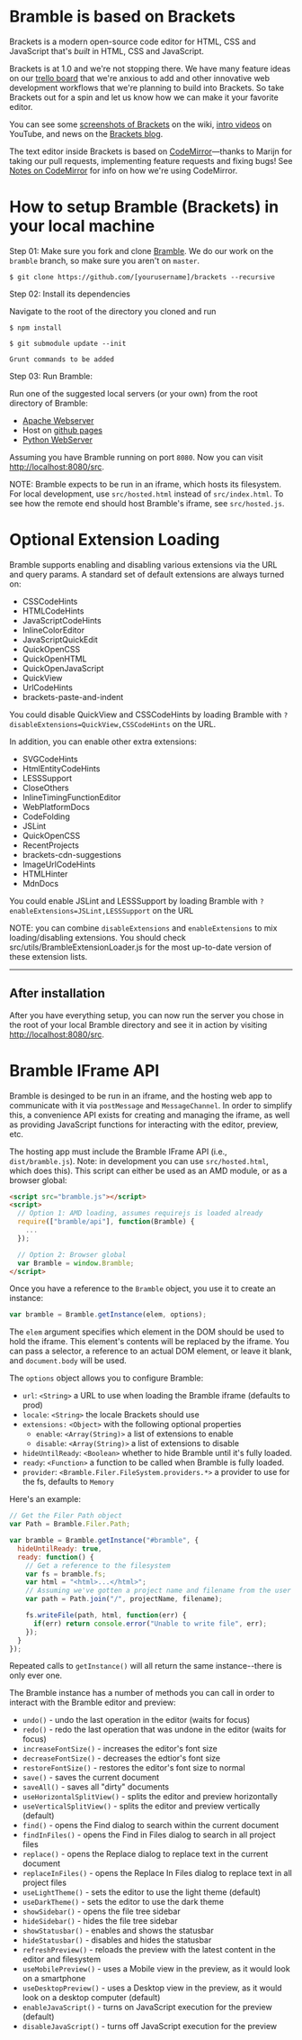 # Bramble is based on Brackets

Brackets is a modern open-source code editor for HTML, CSS
and JavaScript that's *built* in HTML, CSS and JavaScript. 

Brackets is at 1.0 and we're not stopping there. We have many feature ideas on our
[trello board](http://bit.ly/BracketsTrelloBoard) that we're anxious to add and other
innovative web development workflows that we're planning to build into Brackets. 
So take Brackets out for a spin and let us know how we can make it your favorite editor. 

You can see some 
[screenshots of Brackets](https://github.com/adobe/brackets/wiki/Brackets-Screenshots)
on the wiki, [intro videos](http://www.youtube.com/user/CodeBrackets) on YouTube, and news on the [Brackets blog](http://blog.brackets.io/).

The text editor inside Brackets is based on 
[CodeMirror](http://github.com/codemirror/CodeMirror)&mdash;thanks to Marijn for
taking our pull requests, implementing feature requests and fixing bugs! See 
[Notes on CodeMirror](https://github.com/adobe/brackets/wiki/Notes-on-CodeMirror)
for info on how we're using CodeMirror.

# How to setup Bramble (Brackets) in your local machine

Step 01: Make sure you fork and clone [Bramble](https://github.com/humphd/brackets).
We do our work on the `bramble` branch, so make sure you aren't on `master`.

```
$ git clone https://github.com/[yourusername]/brackets --recursive
```

Step 02: Install its dependencies

Navigate to the root of the directory you cloned and run

```
$ npm install
```

```
$ git submodule update --init
```

```
Grunt commands to be added
```

Step 03: Run Bramble:

Run one of the suggested local servers (or your own) from the root directory of Bramble:  
* [Apache Webserver](http://www.apache.org/)
* Host on [github pages](https://help.github.com/articles/what-are-github-pages)
* [Python WebServer](https://docs.python.org/2/library/simplehttpserver.html)

Assuming you have Bramble running on port `8080`. Now you can visit [http://localhost:8080/src](http://localhost:8080/src).

NOTE: Bramble expects to be run in an iframe, which hosts its filesystem. For local
development, use `src/hosted.html` instead of `src/index.html`.  To see how the remote end
should host Bramble's iframe, see `src/hosted.js`.

# Optional Extension Loading

Bramble supports enabling and disabling various extensions via the URL and query params.
A standard set of default extensions are always turned on:

* CSSCodeHints
* HTMLCodeHints
* JavaScriptCodeHints
* InlineColorEditor
* JavaScriptQuickEdit
* QuickOpenCSS
* QuickOpenHTML
* QuickOpenJavaScript
* QuickView
* UrlCodeHints
* brackets-paste-and-indent

You could disable QuickView and CSSCodeHints by loading Bramble with `?disableExtensions=QuickView,CSSCodeHints`
on the URL.

In addition, you can enable other extra extensions:

* SVGCodeHints
* HtmlEntityCodeHints
* LESSSupport
* CloseOthers
* InlineTimingFunctionEditor
* WebPlatformDocs
* CodeFolding
* JSLint
* QuickOpenCSS
* RecentProjects
* brackets-cdn-suggestions
* ImageUrlCodeHints
* HTMLHinter
* MdnDocs

You could enable JSLint and LESSSupport by loading Bramble with `?enableExtensions=JSLint,LESSSupport`
on the URL

NOTE: you can combine `disableExtensions` and `enableExtensions` to mix loading/disabling extensions.
You should check src/utils/BrambleExtensionLoader.js for the most up-to-date version of these
extension lists.

--------------

## After installation

After you have everything setup, you can now run the server you chose in the root of your local Bramble directory and see it in action by visiting [http://localhost:8080/src](http://localhost:8080/src). 

# Bramble IFrame API

Bramble is desinged to be run in an iframe, and the hosting web app to communicate with it
via `postMessage` and `MessageChannel`.  In order to simplify this, a convenience API exists
for creating and managing the iframe, as well as providing JavaScript functions for interacting
with the editor, preview, etc.

The hosting app must include the Bramble IFrame API (i.e., `dist/bramble.js`).  Note: in
development you can use `src/hosted.html`, which does this).  This script can either be used as
an AMD module, or as a browser global:

```html
<script src="bramble.js"></script>
<script>
  // Option 1: AMD loading, assumes requirejs is loaded already
  require(["bramble/api"], function(Bramble) {
    ...
  });

  // Option 2: Browser global
  var Bramble = window.Bramble;
</script>
```

Once you have a reference to the `Bramble` object, you use it to create an instance:

```js
var bramble = Bramble.getInstance(elem, options);
```

The `elem` argument specifies which element in the DOM should be used to hold the iframe.
This element's contents will be replaced by the iframe.  You can pass a selector, a reference
to an actual DOM element, or leave it blank, and `document.body` will be used.

The `options` object allows you to configure Bramble:

 * `url`: `<String>` a URL to use when loading the Bramble iframe (defaults to prod)
 * `locale`: `<String>` the locale Brackets should use
 * `extensions:` `<Object>` with the following optional properties
     * `enable`: `<Array(String)>` a list of extensions to enable
     * `disable`: `<Array(String)>` a list of extensions to disable
 * `hideUntilReady`: `<Boolean>` whether to hide Bramble until it's fully loaded.
 * `ready`: `<Function>` a function to be called when Bramble is fully loaded.
 * `provider`: `<Bramble.Filer.FileSystem.providers.*>` a provider to use for the fs, defaults to `Memory`

Here's an example:

```js
// Get the Filer Path object
var Path = Bramble.Filer.Path;

var bramble = Bramble.getInstance("#bramble", {
  hideUntilReady: true,
  ready: function() {
    // Get a reference to the filesystem
    var fs = bramble.fs;
    var html = "<html>...</html>";
    // Assuming we've gotten a project name and filename from the user somehow
    var path = Path.join("/", projectName, filename);

    fs.writeFile(path, html, function(err) {
      if(err) return console.error("Unable to write file", err);
    });
  }
});
```

Repeated calls to `getInstance()` will all return the same instance--there is only ever one.

The Bramble instance has a number of methods you can call in order to interact with the
Bramble editor and preview:

* `undo()` - undo the last operation in the editor (waits for focus)
* `redo()` - redo the last operation that was undone in the editor (waits for focus)
* `increaseFontSize()` - increases the editor's font size
* `decreaseFontSize()` - decreases the edtior's font size
* `restoreFontSize()` - restores the editor's font size to normal
* `save()` - saves the current document
* `saveAll()` - saves all "dirty" documents
* `useHorizontalSplitView()` - splits the editor and preview horizontally
* `useVerticalSplitView()` - splits the editor and preview vertically (default)
* `find()` - opens the Find dialog to search within the current document
* `findInFiles()` - opens the Find in Files dialog to search in all project files
* `replace()` - opens the Replace dialog to replace text in the current document
* `replaceInFiles()` - opens the Replace In Files dialog to replace text in all project files
* `useLightTheme()` - sets the editor to use the light theme (default)
* `useDarkTheme()` - sets the editor to use the dark theme
* `showSidebar()` - opens the file tree sidebar
* `hideSidebar()` - hides the file tree sidebar
* `showStatusbar()` - enables and shows the statusbar
* `hideStatusbar()` - disables and hides the statusbar
* `refreshPreview()` - reloads the preview with the latest content in the editor and filesystem
* `useMobilePreview()` - uses a Mobile view in the preview, as it would look on a smartphone
* `useDesktopPreview()` - uses a Desktop view in the preview, as it would look on a desktop computer (default)
* `enableJavaScript()` - turns on JavaScript execution for the preview (default)
* `disableJavaScript()` - turns off JavaScript execution for the preview
